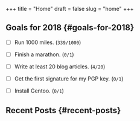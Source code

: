 +++
title = "Home"
draft = false
slug = "home"
+++

## Goals for 2018 {#goals-for-2018}

-   [ ] Run 1000 miles. (`339/1000`)
-   [ ] Finish a marathon. (`0/1`)
-   [ ] Write at least 20 blog articles. (`4/20`)
-   [ ] Get the first signature for my PGP key. (`0/1`)
-   [ ] Install Gentoo. (`0/1`)


## Recent Posts {#recent-posts}
